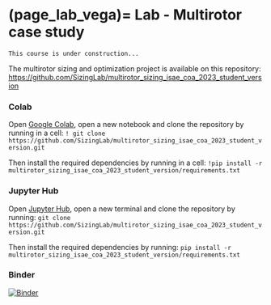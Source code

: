 (page_lab_vega)=
Lab - Multirotor case study
=======================

```{warning}
This course is under construction...
```

The multirotor sizing and optimization project is available on this repository:
https://github.com/SizingLab/multirotor_sizing_isae_coa_2023_student_version

### Colab
Open [Google Colab](https://colab.research.google.com), open a new notebook and clone the repository by running in a cell:
`! git clone https://github.com/SizingLab/multirotor_sizing_isae_coa_2023_student_version.git`

Then install the required dependencies by running in a cell:
`!pip install -r multirotor_sizing_isae_coa_2023_student_version/requirements.txt`


### Jupyter Hub
Open [Jupyter Hub](https://jupyter.isae-supaero.fr), open a new terminal and clone the repository by running:
`git clone https://github.com/SizingLab/multirotor_sizing_isae_coa_2023_student_version.git`

Then install the required dependencies by running:
`pip install -r multirotor_sizing_isae_coa_2023_student_version/requirements.txt`

### Binder
[![Binder](https://mybinder.org/badge_logo.svg)](https://mybinder.org/v2/gh/SizingLab/multirotor_sizing_isae_coa_2023_student_version/HEAD)